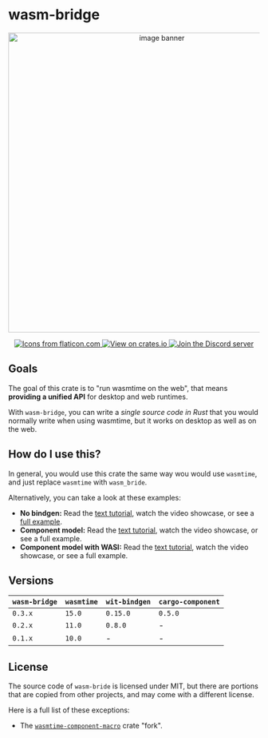 # wasm-bridge

<div align="center">
  <p>
    <img src="/wasm-bridge-banner.png" alt="image banner" width="600" />
  </p>

  <p>
    <a href="https://www.flaticon.com/" title="Icons from flaticon.com">
      <img src="https://img.shields.io/badge/Icons_from-Flaticon-green" alt="Icons from flaticon.com">
    </a>
    <a href="https://crates.io/crates/wasm-bridge" title="View on crates.io">
      <img src="https://img.shields.io/badge/View_on-crates.io-blue" alt="View on crates.io">
    </a>
    <a href="https://discord.gg/7fk5Uk6Eqr" title="Join the Discord server">
      <img src="https://img.shields.io/discord/1125842158914646080?logo=discord&label=Join" alt="Join the Discord server">
    </a>
  </p>
</div>


## Goals

The goal of this crate is to "run wasmtime on the web", that means **providing a unified API** for desktop and web runtimes.

With `wasm-bridge`, you can write a *single source code in Rust* that you would normally write when using wasmtime,
but it works on desktop as well as on the web.


## How do I use this?

In general, you would use this crate the same way wou would use `wasmtime`, and just replace `wasmtime` with `wasm_bride`.

Alternatively, you can take a look at these examples:

 - **No bindgen:** Read the [text tutorial](/docs/wasm_modules.md), watch the video showcase, or see a [full example](https://github.com/kajacx/wasm-tutorials/tree/wbtutor-wasm-modules).
 - **Component model:** Read the [text tutorial](/docs/wit_components.md), watch the video showcase, or see a full example.
 - **Component model with WASI:** Read the [text tutorial](/docs/wasi_compnents.md), watch the video showcase, or see a full example.


## Versions

| `wasm-bridge` | `wasmtime` | `wit-bindgen` | `cargo-component` |
| ---           | ---        | ---           | ---               |
| `0.3.x`       | `15.0`     | `0.15.0`      | `0.5.0`           |
| `0.2.x`       | `11.0`     | `0.8.0`       | -                 |
| `0.1.x`       | `10.0`     | -             | -                 |


## License

The source code of `wasm-bride` is licensed under MIT, but there are portions that are copied from other projects,
and may come with a different license.

Here is a full list of these exceptions:

- The [`wasmtime-component-macro`](/crates/wasm-bridge-macros/src/original) crate "fork".
